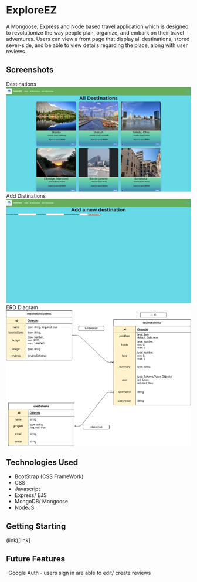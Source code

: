 # ExploreEZ
A Mongoose, Express and Node based travel application which is designed to revolutionize the way people plan, organize, and embark on their travel adventures. Users can view a front page that display all destinations, stored sever-side, and be able to view details regarding the place, along with user reviews.

## Screenshots

Destinations
![Alt text](<public/images/Screenshot 2023-08-17 at 11.42.07 AM 2.png>)
Add Distinations 
![Alt text](<public/images/Screenshot 2023-08-17 at 12.04.56 PM.png>)
ERD Diagram 
![Alt text](<public/images/Untitled Diagram.drawio.png>)




## Technologies Used
* BootStrap (CSS FrameWork)
* CSS
* Javascript
* Express/ EJS
* MongoDB/ Mongoose
* NodeJS

## Getting Starting
(link)[link]

## Future Features
-Google Auth - users sign in are able to edit/ create reviews


 


